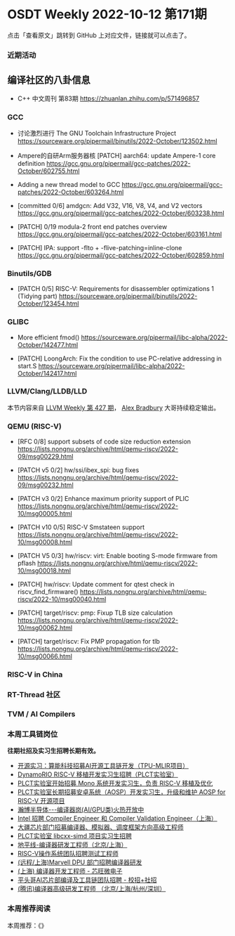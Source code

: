 # OSDT Weekly 2022-10-12 第171期

点击「查看原文」跳转到 GitHub 上对应文件，链接就可以点击了。

### 近期活动

## 编译社区的八卦信息

- C++ 中文周刊 第83期 https://zhuanlan.zhihu.com/p/571496857

### GCC

- 讨论激烈进行 The GNU Toolchain Infrastructure Project
  https://sourceware.org/pipermail/binutils/2022-October/123502.html

- Ampere的自研Arm服务器核
  [PATCH] aarch64: update Ampere-1 core definition
  https://gcc.gnu.org/pipermail/gcc-patches/2022-October/602755.html

- Adding a new thread model to GCC
  https://gcc.gnu.org/pipermail/gcc-patches/2022-October/603264.html

- [committed 0/6] amdgcn: Add V32, V16, V8, V4, and V2 vectors
  https://gcc.gnu.org/pipermail/gcc-patches/2022-October/603238.html

- [PATCH] 0/19 modula-2 front end patches overview
  https://gcc.gnu.org/pipermail/gcc-patches/2022-October/603161.html

- [PATCH] IPA: support -flto + -flive-patching=inline-clone
  https://gcc.gnu.org/pipermail/gcc-patches/2022-October/602859.html

### Binutils/GDB

- [PATCH 0/5] RISC-V: Requirements for disassembler optimizations 1 (Tidying part)
  https://sourceware.org/pipermail/binutils/2022-October/123454.html

### GLIBC

- More efficient fmod()
  https://sourceware.org/pipermail/libc-alpha/2022-October/142477.html

- [PATCH] LoongArch: Fix the condition to use PC-relative addressing in start.S
  https://sourceware.org/pipermail/libc-alpha/2022-October/142417.html

### LLVM/Clang/LLDB/LLD

本节内容来自 [LLVM Weekly 第 427 期](http://llvmweekly.org/issue/427)，
[Alex Bradbury](https://www.linkedin.com/in/alex-bradbury/) 大哥持续稳定输出。

### QEMU (RISC-V)

- [RFC 0/8] support subsets of code size reduction extension
  https://lists.nongnu.org/archive/html/qemu-riscv/2022-09/msg00229.html

- [PATCH v5 0/2] hw/ssi/ibex_spi: bug fixes
  https://lists.nongnu.org/archive/html/qemu-riscv/2022-09/msg00232.html

- [PATCH v3 0/2] Enhance maximum priority support of PLIC
  https://lists.nongnu.org/archive/html/qemu-riscv/2022-10/msg00005.html

- [PATCH v10 0/5] RISC-V Smstateen support
  https://lists.nongnu.org/archive/html/qemu-riscv/2022-10/msg00008.html

- [PATCH V5 0/3] hw/riscv: virt: Enable booting S-mode firmware from pflash
  https://lists.nongnu.org/archive/html/qemu-riscv/2022-10/msg00018.html

- [PATCH] hw/riscv: Update comment for qtest check in riscv_find_firmware()
  https://lists.nongnu.org/archive/html/qemu-riscv/2022-10/msg00040.html

- [PATCH] target/riscv: pmp: Fixup TLB size calculation
  https://lists.nongnu.org/archive/html/qemu-riscv/2022-10/msg00062.html

- [PATCH] target/riscv: Fix PMP propagation for tlb
  https://lists.nongnu.org/archive/html/qemu-riscv/2022-10/msg00066.html

### RISC-V in China

### RT-Thread 社区

### TVM / AI Compilers

### 本周工具链岗位

**往期社招及实习生招聘长期有效。**

- [开源实习：算能科技招募AI开源工具链开发（TPU-MLIR项目）](https://mp.weixin.qq.com/s/IBJh0ip4k11PzIMZecsWSw)
- [DynamoRIO RISC-V 移植开发实习生招聘（PLCT实验室）](https://mp.weixin.qq.com/s/J_5TjT6DOqeOXJXQI5VQxw)
- [PLCT实验室开始招募 Mono 系统开发实习生，负责 RISC-V 移植及优化](https://mp.weixin.qq.com/s/whEW7Hay1jIP1tBzIPay1A)
- [PLCT实验室长期招募安卓系统（AOSP）开发实习生，升级和维护 AOSP for RISC-V 开源项目](https://mp.weixin.qq.com/s/dJP2cEB1nex2inR5c-cJog)
- [瀚博半导体---编译器岗(AI/GPU类)火热开放中](https://mp.weixin.qq.com/s/8_KjZYa2Il4PglaGyBWk4Q)
- [Intel 招聘 Compiler Engineer 和 Compiler Validation Engineer（上海）](https://mp.weixin.qq.com/s/I3DWxXODNoLRr0kN2xMZLQ)
- [大疆芯片部门招募编译器、模拟器、调度框架方向高级工程师](https://mp.weixin.qq.com/s/Wn5NzAtUTwQNXKRvMVQWLA)
- [PLCT实验室 libcxx-simd 项目实习生招聘](https://mp.weixin.qq.com/s/EIVx5cY74GlodirySY97Qw)
- [地平线-编译器研发工程师（北京/上海）](https://mp.weixin.qq.com/s/MYObl7iWIbyrTz9hCmKWYA)
- [RISC-V操作系统团队招聘测试工程师](https://mp.weixin.qq.com/s/inLFS4pI1F74m_oJ2I7xjQ)
- [(远程/上海)Marvell DPU 部门招聘编译器研发](https://mp.weixin.qq.com/s/B6JjAhF3TZjezD1tjYHDaw)
- [(上海) 编译器开发工程师 - 芯旺微电子](https://mp.weixin.qq.com/s/nqe1-7qffnc0CaejYkpKyw)
- [平头哥AI芯片部编译及工具链团队招聘 - 校招+社招](https://mp.weixin.qq.com/s/kARbXtJotRPCNMrV-yOanA)
- [(腾讯)编译器高级研发工程师 （北京/上海/杭州/深圳）](https://mp.weixin.qq.com/s/DF-2qmHmpKZtJ1djHXM1Ug)

### 本周推荐阅读

本周推荐：《》
